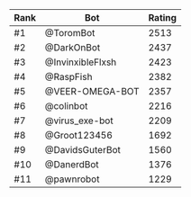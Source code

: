 Rank|Bot|Rating
---|---|---
#1|@ToromBot|2513
#2|@DarkOnBot|2437
#3|@InvinxibleFlxsh|2423
#4|@RaspFish|2382
#5|@VEER-OMEGA-BOT|2357
#6|@colinbot|2216
#7|@virus_exe-bot|2209
#8|@Groot123456|1692
#9|@DavidsGuterBot|1560
#10|@DanerdBot|1376
#11|@pawnrobot|1229
